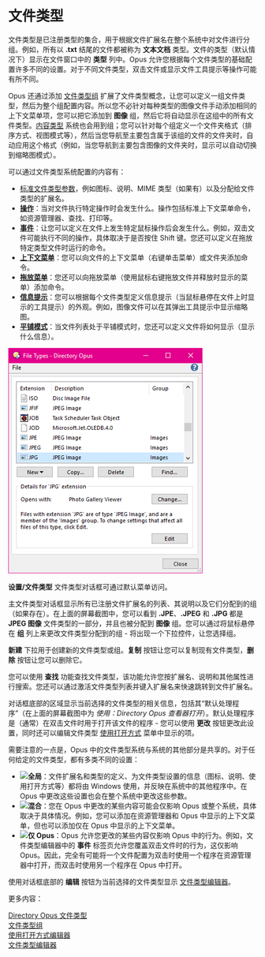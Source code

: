 # 文件类型

文件类型是已注册类型的集合，用于根据文件扩展名在整个系统中对文件进行分组。例如，所有以 **.txt** 结尾的文件都被称为 **文本文档** 类型。文件的类型（默认情况下）显示在文件窗口中的 **类型** 列中。Opus 允许您根据每个文件类型的基础配置许多不同的设置。对于不同文件类型，双击文件或显示文件工具提示等操作可能有所不同。

Opus 还通过添加 [文件类型组](/Manual/file_types/file_type_groups.zh.md) 扩展了文件类型概念，让您可以定义一组文件类型，然后为整个组配置内容。所以您不必针对每种类型的图像文件手动添加相同的上下文菜单项，您可以把它添加到 **图像** 组，然后它将自动显示在这组中的所有文件类型。[内容类型](basic_concepts/folder_options/content_types.zh.md) 系统也会用到组；您可以针对每个组定义一个文件夹格式（排序方式、视图模式等），然后当您导航至主要包含属于该组的文件的文件夹时，自动应用这个格式（例如，当您导航到主要包含图像的文件夹时，显示可以自动切换到缩略图模式）。

可以通过文件类型系统配置的内容有：

- [标准文件类型参数](/Manual/file_types/filetype_editor/README.zh.md)，例如图标、说明、MIME 类型（如果有）以及分配给文件类型的扩展名。
- **[操作](/Manual/file_types/filetype_editor/actions.zh.md)**：当对文件执行特定操作时会发生什么。操作包括标准上下文菜单命令，如资源管理器、查找、打印等。
- **[事件](/Manual/file_types/filetype_editor/events.zh.md)**：让您可以定义在文件上发生特定鼠标操作后会发生什么。例如，双击文件可能执行不同的操作，具体取决于是否按住 Shift 键。您还可以定义在拖放特定类型文件时运行的命令。
- **[上下文菜单](/Manual/file_types/filetype_editor/context_menu.zh.md)**：您可以向文件的上下文菜单（右键单击菜单）或文件夹添加命令。
- **[拖放菜单](/Manual/file_types/filetype_editor/drop_menu.zh.md)**：您还可以向拖放菜单（使用鼠标右键拖放文件并释放时显示的菜单）添加命令。
- **[信息提示](/Manual/file_types/filetype_editor/info_tip.zh.md)**：您可以根据每个文件类型定义信息提示（当鼠标悬停在文件上时显示的工具提示）的外观。例如，图像文件可以在其弹出工具提示中显示缩略图。
- **[平铺模式](/Manual/file_types/filetype_editor/tiles_mode.zh.md)**：当文件列表处于平铺模式时，您还可以定义文件将如何显示（显示什么信息）。

![](/Manual/images/media/file_types.png) 

**设置/文件类型** 文件类型对话框可通过默认菜单访问。

主文件类型对话框显示所有已注册文件扩展名的列表、其说明以及它们分配到的组（如果存在）。在上面的屏幕截图中，您可以看到 **.JPE**、**.JPEG** 和 **.JPG** 都是 **JPEG 图像** 文件类型的一部分，并且也被分配到 **图像** 组。您可以通过将鼠标悬停在 **组** 列上来更改文件类型分配到的组 - 将出现一个下拉控件，让您选择组。

**新建** 下拉用于创建新的文件类型或组。**复制** 按钮让您可以复制现有文件类型，**删除** 按钮让您可以删除它。

您可以使用 **查找** 功能查找文件类型，该功能允许您按扩展名、说明和其他属性进行搜索。您还可以通过激活文件类型列表并键入扩展名来快速跳转到文件扩展名。

对话框底部的区域显示当前选择的文件类型的相关信息，包括其“默认处理程序”（在上面的屏幕截图中为 *使用：Directory Opus 查看器打开*）。默认处理程序是（通常）在双击文件时用于打开该文件的程序 - 您可以使用 **更改** 按钮更改此设置，同时还可以编辑文件类型 [使用打开方式](/Manual/file_types/the_open_with_editor.zh.md) 菜单中显示的项。

需要注意的一点是，Opus 中的文件类型系统与系统的其他部分是共享的。对于任何给定的文件类型，都有多类不同的设置：

- ![](/anchor/global/)**全局**：文件扩展名和类型的定义、为文件类型设置的信息（图标、说明、使用打开方式等）都将由 Windows 使用，并反映在系统中的其他程序中。在 Opus 中更改这些设置也会在整个系统中更改这些参数。
- ![](/anchor/mixed/)**混合**：您在 Opus 中更改的某些内容可能会仅影响 Opus 或整个系统，具体取决于具体情况。例如，您可以添加在资源管理器和 Opus 中显示的上下文菜单，但也可以添加仅在 Opus 中显示的上下文菜单。
- ![](/anchor/opusonly/)**仅 Opus**：Opus 允许您更改的某些内容仅影响 Opus 中的行为。例如，文件类型编辑器中的 **事件** 标签页允许您覆盖双击文件时的行为，这仅影响 Opus。因此，完全有可能将一个文件配置为双击时使用一个程序在资源管理器中打开，而双击时使用另一个程序在 Opus 中打开。

使用对话框底部的 **编辑** 按钮为当前选择的文件类型显示 [文件类型编辑器](/Manual/file_types/filetype_editor/README.zh.md)。

更多内容：

[Directory Opus 文件类型](/Manual/file_types/directory_opus_file_types.zh.md)  
[文件类型组](/Manual/file_types/file_type_groups.zh.md)  
[使用打开方式编辑器](/Manual/file_types/the_open_with_editor.zh.md)  
[文件类型编辑器](/Manual/file_types/filetype_editor/README.zh.md)